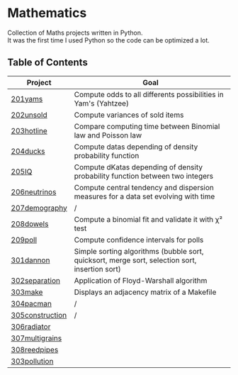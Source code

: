 # Mathematics
<p> Collection of Maths projects written in Python. <br /> It was the first time I used Python so the code can be optimized a lot.</p>

## Table of Contents

| Project                           | Goal                                                                               |
| --------------------------------  |--------------                                                                      |
| [201yams](./201yams)              | Compute odds to all differents possibilities in Yam's (Yahtzee)                    |
| [202unsold](./202unsold)          | Compute variances of sold items                                                    |
| [203hotline](./203hotline)        | Compare computing time between Binomial law and Poisson law                        |
| [204ducks](./204ducks)            | Compute datas depending of density probability function                            |
| [205IQ](./205IQ)                  | Compute dKatas depending of density probability function between two integers       |
| [206neutrinos](./206neutrinos)    | Compute central tendency and dispersion measures for a data set evolving with time |
| [207demography](./207demography)  | /                                                                                  |
| [208dowels](./208dowels)          | Compute a binomial fit and validate it with χ² test                                |
| [209poll](./209poll)              | Compute confidence intervals for polls                                             |
| [301dannon](./301dannon)          | Simple sorting algorithms (bubble sort, quicksort, merge sort, selection sort, insertion sort)     |
| [302separation](./302separation)  | Application of Floyd-Warshall algorithm |
| [303make](./303make)              | Displays an adjacency matrix of a Makefile |
| [304pacman]()                     | / |
| [305construction]()               | / |
| [306radiator]()                   | |
| [307multigrains]()                | |
| [308reedpipes]()                  | |
| [303pollution]()                  | |

